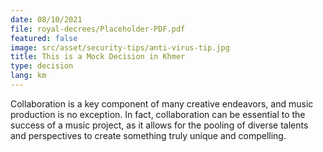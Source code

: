 ```yaml
---
date: 08/10/2021
file: royal-decrees/Placeholder-PDF.pdf
featured: false
image: src/asset/security-tips/anti-virus-tip.jpg
title: This is a Mock Decision in Khmer
type: decision
lang: km
---
```


Collaboration is a key component of many creative endeavors, and music production is no exception. In fact, collaboration can be essential to the success of a music project, as it allows for the pooling of diverse talents and perspectives to create something truly unique and compelling.
